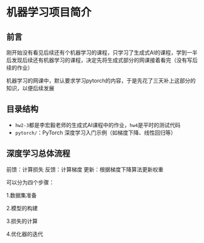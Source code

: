 # 机器学习项目简介

## 前言

刚开始没有看见后续还有个机器学习的课程，只学习了生成式AI的课程，学到一半后发现后续还有机器学习的课程，决定先将生成式部分的网课接着看完（没有写后续的作业）



机器学习的网课中，默认要求学习pytorch的内容，于是先花了三天补上这部分的知识，以便后续发展


## 目录结构

- `hw2-3`都是李宏毅老师的生成式AI课程中的作业，`hw4`是平时的测试代码
- `pytorch/`：PyTorch 深度学习入门示例（如梯度下降、线性回归等）

## 深度学习总体流程

前馈：计算损失
反馈：计算梯度
更新：根据梯度下降算法更新权重



可以分为四个步骤：

1.数据集准备

2.模型的构建

3.损失的计算

4.优化器的迭代

